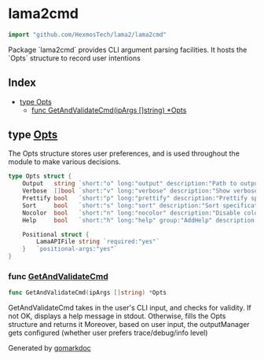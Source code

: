 <!-- Code generated by gomarkdoc. DO NOT EDIT -->

# lama2cmd

```go
import "github.com/HexmosTech/lama2/lama2cmd"
```

Package \`lama2cmd\` provides CLI argument parsing facilities. It hosts the \`Opts\` structure to record user intentions

## Index

- [type Opts](<#type-opts>)
  - [func GetAndValidateCmd(ipArgs []string) *Opts](<#func-getandvalidatecmd>)


## type [Opts](<https://github.com/HexmosTech/Lama2/blob/master/lama2cmd/lama2cmd.go#L16-L27>)

The Opts structure stores user preferences, and is used throughout the module to make various decisions.

```go
type Opts struct {
    Output   string `short:"o" long:"output" description:"Path to output JSON file to store logs, headers and result"`
    Verbose  []bool `short:"v" long:"verbose" description:"Show verbose debug information"`
    Prettify bool   `short:"p" long:"prettify" description:"Prettify specified .lama file"`
    Sort     bool   `short:"s" long:"sort" description:"Sort specification into recommended order"`
    Nocolor  bool   `short:"n" long:"nocolor" description:"Disable color in httpie output"`
    Help     bool   `short:"h" long:"help" group:"AddHelp" description:"Usage help for Lama2"`

    Positional struct {
        LamaAPIFile string `required:"yes"`
    }   `positional-args:"yes"`
}
```

### func [GetAndValidateCmd](<https://github.com/HexmosTech/Lama2/blob/master/lama2cmd/lama2cmd.go#L77>)

```go
func GetAndValidateCmd(ipArgs []string) *Opts
```

GetAndValidateCmd takes in the user's CLI input, and checks for validity. If not OK, displays a help message in stdout. Otherwise, fills the Opts structure and returns it Moreover, based on user input, the outputManager gets configured \(whether user prefers trace/debug/info level\)



Generated by [gomarkdoc](<https://github.com/princjef/gomarkdoc>)
